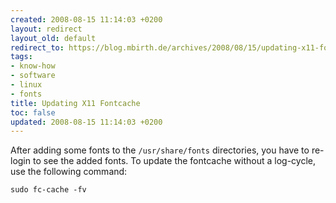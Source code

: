 ```yaml
---
created: 2008-08-15 11:14:03 +0200
layout: redirect
layout_old: default
redirect_to: https://blog.mbirth.de/archives/2008/08/15/updating-x11-fontcache.html
tags:
- know-how
- software
- linux
- fonts
title: Updating X11 Fontcache
toc: false
updated: 2008-08-15 11:14:03 +0200
---
```


After adding some fonts to the `/usr/share/fonts` directories, you have to re-login to see the added fonts. To update
the fontcache without a log-cycle, use the following command:

    sudo fc-cache -fv